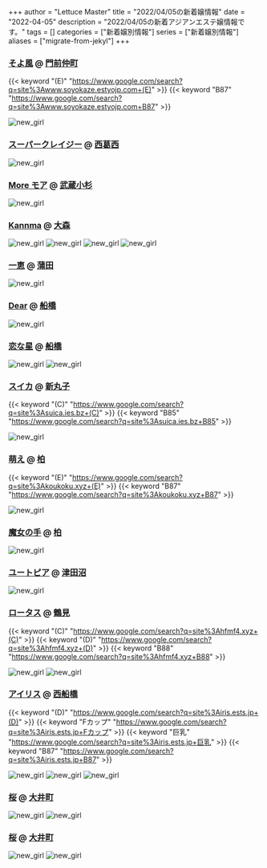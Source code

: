 +++
author = "Lettuce Master"
title = "2022/04/05の新着嬢情報"
date = "2022-04-05"
description = "2022/04/05の新着アジアンエステ嬢情報です。"
tags = []
categories = ["新着嬢別情報"]
series = ["新着嬢別情報"]
aliases = ["migrate-from-jekyl"]
+++
### [そよ風](http://www.soyokaze.estyojp.com/) @ [門前仲町](/post/monzennakacho)
{{< keyword "(E)" "https://www.google.com/search?q=site%3Awww.soyokaze.estyojp.com+(E)" >}} {{< keyword "B87" "https://www.google.com/search?q=site%3Awww.soyokaze.estyojp.com+B87" >}} 

![new_girl](https://i.imgur.com/9EfVHP2.jpeg)
### [スーパークレイジー](https://deep-purple.jpn.vin/) @ [西葛西](/post/nishikasai)


![new_girl](https://deep-purple.jpn.vin/photos/sites/34/2022/04/2022040219193773.jpg_300X450.jpg)
### [More モア](https://more.ies.bz/) @ [武蔵小杉](/post/musashikosugi)


![new_girl](https://more.ies.bz/images/link1.png)
### [Kannma](http://www.hfmk16.xyz/) @ [大森](/post/omori)


![new_girl](https://i.imgur.com/3eKrFgb.jpeg)
![new_girl](https://i.imgur.com/NNURobQ.jpeg)
![new_girl](https://i.imgur.com/22qvQSg.jpeg)
![new_girl](https://i.imgur.com/7o292OX.jpeg)
### [一恵](http://kazue.me-es.com/) @ [蒲田](/post/kamata)


![new_girl](https://i.imgur.com/pTPcGxk.jpeg)
### [Dear](http://oil-msg.com/dear/) @ [船橋](/post/funabashi)


![new_girl](https://i.imgur.com/jQJtwbf.jpeg)
### [恋な星](http://hfmd5.xyz/) @ [船橋](/post/funabashi)


![new_girl](https://i.imgur.com/HsqQZZI.jpeg)
![new_girl](https://i.imgur.com/zmDOqxY.jpeg)
### [スイカ](https://suica.ies.bz/) @ [新丸子](/post/shinmaruko)
{{< keyword "(C)" "https://www.google.com/search?q=site%3Asuica.ies.bz+(C)" >}} {{< keyword "B85" "https://www.google.com/search?q=site%3Asuica.ies.bz+B85" >}} 

![new_girl](https://suica.ies.bz/photos/sites/60/2022/04/2022040417144898.jpg_300X450.jpg)
### [萌え](http://koukoku.xyz/moe/) @ [柏](/post/kashiwa)
{{< keyword "(E)" "https://www.google.com/search?q=site%3Akoukoku.xyz+(E)" >}} {{< keyword "B87" "https://www.google.com/search?q=site%3Akoukoku.xyz+B87" >}} 

![new_girl](https://i.imgur.com/Z4uSq6c.png)
### [魔女の手](http://olth2.xyz/) @ [柏](/post/kashiwa)


![new_girl](https://i.imgur.com/N4Ymazm.jpeg)
### [ユートピア](http://utopia.relax-good.com/) @ [津田沼](/post/tsudanuma)


![new_girl](https://i.imgur.com/KiBOT8S.jpeg)
### [ロータス](http://hfmf4.xyz/) @ [鶴見](/post/tsurumi)
{{< keyword "(C)" "https://www.google.com/search?q=site%3Ahfmf4.xyz+(C)" >}} {{< keyword "(D)" "https://www.google.com/search?q=site%3Ahfmf4.xyz+(D)" >}} {{< keyword "B88" "https://www.google.com/search?q=site%3Ahfmf4.xyz+B88" >}} 

![new_girl](https://i.imgur.com/wfnNa5x.jpeg)
![new_girl](https://i.imgur.com/CPGxtHR.jpeg)
### [アイリス](https://iris.ests.jp/) @ [西船橋](/post/nishifunabashi)
{{< keyword "(D)" "https://www.google.com/search?q=site%3Airis.ests.jp+(D)" >}} {{< keyword "Fカップ" "https://www.google.com/search?q=site%3Airis.ests.jp+Fカップ" >}} {{< keyword "巨乳" "https://www.google.com/search?q=site%3Airis.ests.jp+巨乳" >}} {{< keyword "B87" "https://www.google.com/search?q=site%3Airis.ests.jp+B87" >}} 

![new_girl](https://iris.ests.jp/photos/sites/58/2021/10/2021102716414483-289x450.jpeg_302X450.jpeg)
![new_girl](https://iris.ests.jp/photos/sites/58/2022/03/2022032919444046-302x423.jpeg_302X450.jpeg)
![new_girl](https://iris.ests.jp/photos/sites/58/2022/04/2022040417124452.jpeg_302X450.jpeg)
### [桜](http://www.est-sakura.work/) @ [大井町](/post/oimachi)


![new_girl](https://i.imgur.com/WeseJKT.jpeg)
![new_girl](https://i.imgur.com/m7yL8uC.jpeg)
### [桜](http://est-sakura.work/) @ [大井町](/post/oimachi)


![new_girl](https://i.imgur.com/iJuXbGv.jpeg)
![new_girl](https://i.imgur.com/UrEOztz.jpeg)
